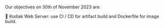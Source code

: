 Our objectives on 30th of November 2023 are:

:pencil: Kodiak Web Server: use CI / CD for artifact build and Dockerfile for image build.
